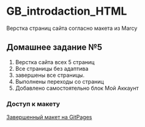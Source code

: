 # GB_introdaction_HTML

Верстка страниц сайта согласно макета из Marcy

## Домашнее задание №5

1. Верстка сайта всех 5 страниц
2. Все страницы без адаптива
3. завершены все страницы.
4. Выполнены переходы со страниц
5. Добавлено самостоятельно блок Мой Аккаунт

### Доступ к макету

[Завершенный макет на GitPages](https://gleb-erokhin.github.io/GB_professional_HTML/)